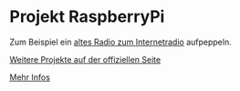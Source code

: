 # Projekt RaspberryPi

Zum Beispiel ein [altes Radio zum Internetradio](http://hackaday.com/2015/05/03/tubenetradio-project-modernizes-1959-tube-radio/) aufpeppeln.

[Weitere Projekte auf der offiziellen Seite](https://www.raspberrypi.org/resources/make/)

[Mehr Infos](http://xcosx.de/raspberry-pi-30-e-pc-mit-vielen-einsatzmoeglichkeiten/)


